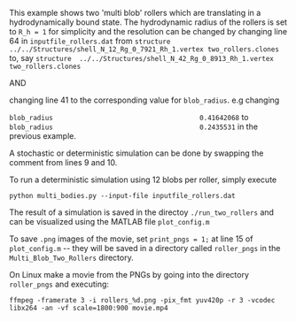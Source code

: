 This example shows two 'multi blob' rollers which are translating in a hydrodynamically bound state. The hydrodynamic radius of the rollers is set to `R_h = 1` for simplicity and the resolution can be changed by changing line 64 in `inputfile_rollers.dat` from 
`structure	../../Structures/shell_N_12_Rg_0_7921_Rh_1.vertex two_rollers.clones`
to, say
`structure	../../Structures/shell_N_42_Rg_0_8913_Rh_1.vertex two_rollers.clones`

AND 

changing line 41 to the corresponding value for `blob_radius`. e.g changing

`blob_radius				                     0.41642068`
to
`blob_radius				                     0.2435531`
in the previous example. 

A stochastic or deterministic simulation can be done by swapping the comment from lines 9 and 10. 

To run a deterministic simulation using 12 blobs per roller, simply execute 

`python multi_bodies.py --input-file inputfile_rollers.dat`

The result of a simulation is saved in the directoy `./run_two_rollers` and can be visualized using the MATLAB file `plot_config.m`

To save `.png` images of the movie,  set `print_pngs = 1;` at line 15 of `plot_config.m` -- they will be saved in a directory called `roller_pngs` in the `Multi_Blob_Two_Rollers` directory.

On Linux make a movie from the PNGs by going into the directory `roller_pngs` and executing:

`ffmpeg -framerate 3 -i rollers_%d.png -pix_fmt yuv420p -r 3 -vcodec libx264 -an -vf scale=1800:900 movie.mp4`
